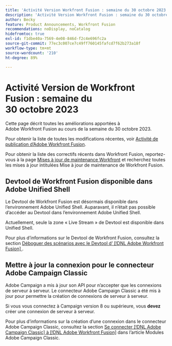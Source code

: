 ```yaml
---
title: 'Activité Version Workfront Fusion : semaine du 30 octobre 2023'
description: 'Activité Version Workfront Fusion : semaine du 30 octobre 2023'
author: Becky
feature: Product Announcements, Workfront Fusion
recommendations: noDisplay, noCatalog
hidefromtoc: true
exl-id: f1dbe40a-7569-4e08-846d-f2c4e696fc2a
source-git-commit: 77ec3c007ce7c49ff760145fafcd7f62b273a18f
workflow-type: tm+mt
source-wordcount: '210'
ht-degree: 89%

---
```


# Activité Version de Workfront Fusion : semaine du 30 octobre 2023

Cette page décrit toutes les améliorations apportées à Adobe Workfront Fusion au cours de la semaine du 30 octobre 2023.

Pour obtenir la liste de toutes les modifications récentes, voir [Activité de publication d’Adobe Workfront Fusion](/help/workfront-fusion/fusion-product-releases/fusion-release-activity.md).

Pour obtenir la liste des correctifs récents dans Workfront Fusion, reportez-vous à la page [Mises à jour de maintenance Workfront](https://experienceleague.adobe.com/docs/workfront-known-issues/releases/current-updates.html?lang=fr) et recherchez toutes les mises à jour intitulées Mise à jour de maintenance de Workfront Fusion.

## Devtool de Workfront Fusion disponible dans Adobe Unified Shell

Le Devtool de Workfront Fusion est désormais disponible dans l’environnement Adobe Unified Shell. Auparavant, il n’était pas possible d’accéder au Devtool dans l’environnement Adobe Unified Shell.

Actuellement, seule la zone « Live Stream » de Devtool est disponible dans Unified Shell.

Pour plus d’informations sur le Devtool de Workfront Fusion, consultez la section [Déboguer des scénarios avec le Devtool d’ [!DNL Adobe Workfront Fusion] ](/help/workfront-fusion/manage-scenarios/debug-a-scenario.md).

## Mettre à jour la connexion pour le connecteur Adobe Campaign Classic

Adobe Campaign a mis à jour son API pour n’accepter que les connexions de serveur à serveur. Le connecteur Adobe Campaign Classic a été mis à jour pour permettre la création de connexions de serveur à serveur.

Si vous vous connectez à Campaign version 8 ou supérieure, vous **devez** créer une connexion de serveur à serveur.

Pour plus d’informations sur la création d’une connexion dans le connecteur Adobe Campaign Classic, consultez la section [Se connecter [!DNL Adobe Campaign Classic] à [!DNL Adobe Workfront Fusion]](/help/workfront-fusion/references/apps-and-modules/adobe-connectors/adobe-campaign-classic-connector.md#connect-adobe-campaign-to-adobe-workfront-fusion) dans l’article Modules Adobe Campaign Classic.
